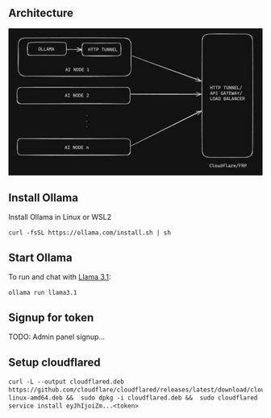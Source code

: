 ## Architecture

![Architecture](assets/architecture.png)

## Install Ollama

Install Ollama in Linux or WSL2

```
curl -fsSL https://ollama.com/install.sh | sh
```

## Start Ollama

To run and chat with [Llama 3.1](https://ollama.com/library/llama3.1):

```
ollama run llama3.1
```

## Signup for token

TODO: Admin panel signup...

## Setup cloudflared

```
curl -L --output cloudflared.deb https://github.com/cloudflare/cloudflared/releases/latest/download/cloudflared-linux-amd64.deb &&  sudo dpkg -i cloudflared.deb &&  sudo cloudflared service install eyJhIjoiZm...<token>
```
